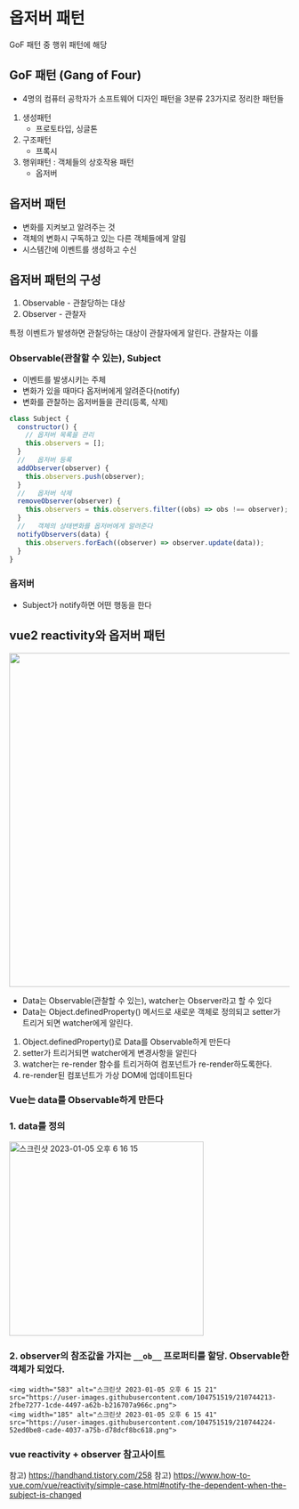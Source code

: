 # 옵저버 패턴

GoF 패턴 중 행위 패턴에 해당

## GoF 패턴 (Gang of Four)

- 4명의 컴퓨터 공학자가 소프트웨어 디자인 패턴을 3분류 23가지로 정리한 패턴들

1. 생성패턴
   - 프로토타입, 싱글톤
2. 구조패턴
   - 프록시
3. 행위패턴 : 객체들의 상호작용 패턴
   - 옵저버

## 옵저버 패턴

- 변화를 지켜보고 알려주는 것
- 객체의 변화시 구독하고 있는 다른 객체들에게 알림
- 시스템간에 이벤트를 생성하고 수신

## 옵저버 패턴의 구성

1. Observable - 관찰당하는 대상
2. Observer - 관찰자

특정 이벤트가 발생하면 관찰당하는 대상이 관찰자에게 알린다.
관찰자는 이를

### Observable(관찰할 수 있는), Subject

- 이벤트를 발생시키는 주체
- 변화가 있을 때마다 옵저버에게 알려준다(notify)
- 변화를 관찰하는 옵저버들을 관리(등록, 삭제)

```js
class Subject {
  constructor() {
    // 옵저버 목록을 관리
    this.observers = [];
  }
  //   옵저버 등록
  addObserver(observer) {
    this.observers.push(observer);
  }
  //   옵저버 삭제
  removeObserver(observer) {
    this.observers = this.observers.filter((obs) => obs !== observer);
  }
  //   객체의 상태변화를 옵저버에게 알려준다
  notifyObservers(data) {
    this.observers.forEach((observer) => observer.update(data));
  }
}
```

### 옵저버

- Subject가 notify하면 어떤 행동을 한다

## vue2 reactivity와 옵저버 패턴

<img src="https://v2.vuejs.org/images/data.png" width="600"/>

- Data는 Observable(관찰할 수 있는), watcher는 Observer라고 할 수 있다
- Data는 Object.definedProperty() 메서드로 새로운 객체로 정의되고 setter가 트리거 되면 watcher에게 알린다.

1. Object.definedProperty()로 Data를 Observable하게 만든다
2. setter가 트리거되면 watcher에게 변경사항을 알린다
3. watcher는 re-render 함수를 트리거하여 컴포넌트가 re-render하도록한다.
4. re-render된 컴포넌트가 가상 DOM에 업데이트된다

### Vue는 data를 Observable하게 만든다

### 1. data를 정의

<img width="349" alt="스크린샷 2023-01-05 오후 6 16 15" src="https://user-images.githubusercontent.com/104751519/210744337-a9ddbf3d-b4a7-421c-967d-fffe74490f0f.png">

### 2. observer의 참조값을 가지는 `__ob__` 프로퍼티를 할당. Observable한 객체가 되었다.

    <img width="583" alt="스크린샷 2023-01-05 오후 6 15 21" src="https://user-images.githubusercontent.com/104751519/210744213-2fbe7277-1cde-4497-a62b-b216707a966c.png">
    <img width="185" alt="스크린샷 2023-01-05 오후 6 15 41" src="https://user-images.githubusercontent.com/104751519/210744224-52ed0be8-cade-4037-a75b-d78dcf8bc618.png">

### vue reactivity + observer 참고사이트

참고) https://handhand.tistory.com/258
참고) https://www.how-to-vue.com/vue/reactivity/simple-case.html#notify-the-dependent-when-the-subject-is-changed
